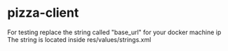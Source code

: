 # pizza-client
For testing replace the string called "base_url" for your docker machine ip 
The string is located inside res/values/strings.xml 
